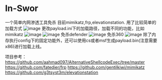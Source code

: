 # In-Swor
一个简单内网渗透工具免杀 目前mimikatz,frp,elevationstation.
用了比较简单的加载方式
![image](https://github.com/snnxyss/In-Swor/assets/96976810/cb8dc28f-0660-49e6-9e8c-e70b5cb635a8)
更改payload.ini下的加载路径，加载不同的功能，比如mimikatz
![image](https://github.com/snnxyss/In-Swor/assets/96976810/50ce7163-3968-44d0-9898-8acf17aba962)
![image](https://github.com/snnxyss/In-Swor/assets/96976810/425f6f87-c216-4011-a195-0ad9f111d5f2)
免杀defender
![image](https://github.com/snnxyss/In-Swor/assets/96976810/7bab516a-27ea-4f83-a619-72684f7ab8d6)
免杀360
![image](https://github.com/snnxyss/In-Swor/assets/96976810/642e27ca-c708-4c07-a274-4aeb6b88a0d5)
除了内存执行config下的固定功能外，还可以使用cs或者msf生成payload.bin(注意需要x86)进行加载上线。





项目参考：
https://github.com/aahmad097/AlternativeShellcodeExec/tree/master
https://github.com/fatedier/frp
https://github.com/gentilkiwi/mimikatz
https://github.com/g3tsyst3m/elevationstation

